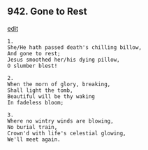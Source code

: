 
## 942.  Gone to Rest
[edit](https://docs.google.com/document/d/1hIUmnlmChg_D8Ew5l1cvYW6We1PewZrf/edit?mode=html)



    1.
    She/He hath passed death's chilling billow,
    And gone to rest;
    Jesus smoothed her/his dying pillow,
    O slumber blest!

    2.
    When the morn of glory, breaking,
    Shall light the tomb,
    Beautiful will be thy waking
    In fadeless bloom;

    3.
    Where no wintry winds are blowing,
    No burial train,
    Crown'd with life's celestial glowing,
    We'll meet again.
